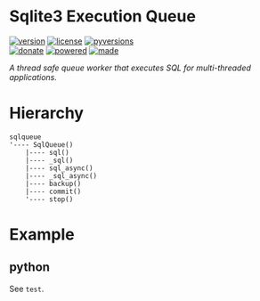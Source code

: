 # Sqlite3 Execution Queue

<badges>[![version](https://img.shields.io/pypi/v/sqlq.svg)](https://pypi.org/project/sqlq/)
[![license](https://img.shields.io/pypi/l/sqlq.svg)](https://pypi.org/project/sqlq/)
[![pyversions](https://img.shields.io/pypi/pyversions/sqlq.svg)](https://pypi.org/project/sqlq/)  
[![donate](https://img.shields.io/badge/Donate-Paypal-0070ba.svg)](https://paypal.me/foxe6)
[![powered](https://img.shields.io/badge/Powered%20by-UTF8-red.svg)](https://paypal.me/foxe6)
[![made](https://img.shields.io/badge/Made%20with-PyCharm-red.svg)](https://paypal.me/foxe6)
</badges>

<i>A thread safe queue worker that executes SQL for multi-threaded applications.</i>

# Hierarchy

```
sqlqueue
'---- SqlQueue()
    |---- sql()
    |---- _sql()
    |---- sql_async()
    |---- _sql_async()
    |---- backup()
    |---- commit()
    '---- stop()
```

# Example

## python
See `test`.